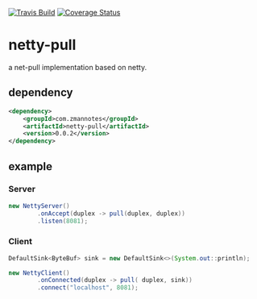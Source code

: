 [![Travis Build](https://api.travis-ci.org/zman2013/netty-pull.svg?branch=master)](https://api.travis-ci.org/zman2013/netty-pull.svg?branch=master)
[![Coverage Status](https://coveralls.io/repos/github/zman2013/netty-pull/badge.svg?branch=master)](https://coveralls.io/github/zman2013/netty-pull?branch=master)


# netty-pull
a net-pull implementation based on netty.

## dependency
```xml
<dependency>
    <groupId>com.zmannotes</groupId>
    <artifactId>netty-pull</artifactId>
    <version>0.0.2</version>
</dependency>
```

## example
### Server
```java
new NettyServer()
        .onAccept(duplex -> pull(duplex, duplex))
        .listen(8081);
```
### Client
```java
DefaultSink<ByteBuf> sink = new DefaultSink<>(System.out::println);

new NettyClient()
        .onConnected(duplex -> pull( duplex, sink))
        .connect("localhost", 8081);
```
